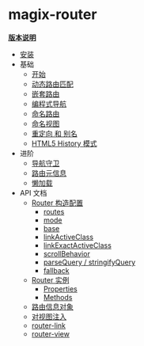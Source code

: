 # magix-router

**[版本说明](https://github.com/sprying/magix-router/releases)**

- [安装](installation.md)
- 基础
  - [开始](essentials/getting-started.md)
  - [动态路由匹配](essentials/dynamic-matching.md)
  - [嵌套路由](essentials/nested-routes.md)
  - [编程式导航](essentials/navigation.md)
  - [命名路由](essentials/named-routes.md)
  - [命名视图](essentials/named-views.md)
  - [重定向 和 别名](essentials/redirect-and-alias.md)
  - [HTML5 History 模式](essentials/history-mode.md)
- 进阶
  - [导航守卫](advanced/navigation-guards.md)
  - [路由元信息](advanced/meta.md)
  - [懒加载](advanced/lazy-loading.md)
- API 文档
  - [Router 构造配置](api/options.md)
    - [routes](api/options.md#routes)
    - [mode](api/options.md#mode)
    - [base](api/options.md#base)
    - [linkActiveClass](api/options.md#linkactiveclass)
    - [linkExactActiveClass](api/options.md#linkexactactiveclass)
    - [scrollBehavior](api/options.md#scrollbehavior)
    - [parseQuery / stringifyQuery](api/options.md#parsequery--stringifyquery)
    - [fallback](api/options.md#fallback)
  - [Router 实例](api/router-instance.md)
    - [Properties](api/router-instance.md#properties)
    - [Methods](api/router-instance.md#methods)
  - [路由信息对象](api/route-object.md)
  - [对视图注入](api/component-injections.md)
  - [router-link](api/router-link.md)
  - [router-view](api/router-view.md)
